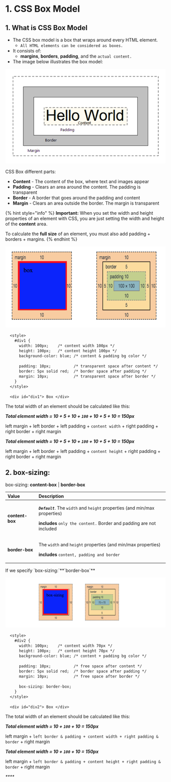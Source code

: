 # 1. CSS Box Model

## 1. What is CSS Box Model

* The CSS box model is a box that wraps around every HTML element. 
  * `All HTML elements can be considered as boxes.` 
* It consists of: 
  * **margins**, **borders**, **padding**, and the `actual content.` 
* The image below illustrates the box model:

![](../../.gitbook/assets/image%20%2841%29.png)

CSS Box different parts:

* **Content** - The content of the box, where text and images appear
* **Padding** - Clears an area around the content. The padding is transparent
* **Border** - A border that goes around the padding and content
* **Margin** - Clears an area outside the border. The margin is transparent

{% hint style="info" %}
**Important:** When you set the width and height properties of an element with CSS, you are just setting the width and height of the **content** area. 

To calculate the **full size** of an element, you must also add padding + borders + margins.
{% endhint %}

![](../../.gitbook/assets/image%20%2888%29.png)

```markup
  <style>  
    #div1 {
      width: 100px;    /* content width 100px */
      height: 100px;   /* content height 100px */
      background-color: blue; /* content & padding bg color */
      
      padding: 10px;          /* transparent space after content */
      border: 5px solid red;  /* border space after padding */
      margin: 10px;           /* transparent space after border */
    }
  </style>

  <div id="div1"> Box </div>
```

The total width of an element should be calculated like this:

_**Total element width =  10 + 5 + 10 + `100` + 10 + 5 + 10  = 150px**_

left margin + left border + left padding + `content width` + right padding + right border + right margin

_**Total element width =  10 + 5 + 10 + `100` + 10 + 5 + 10  = 150px**_

left margin + left border + left padding + `content height` + right padding + right border + right margin

## 2. box-sizing:

box-sizing: **content-box** \| **border-box**

<table>
  <thead>
    <tr>
      <th style="text-align:left">Value</th>
      <th style="text-align:left">Description</th>
    </tr>
  </thead>
  <tbody>
    <tr>
      <td style="text-align:left"><b>content-box</b>
      </td>
      <td style="text-align:left">
        <p><em><b><code>Default</code></b></em>. The <code>width</code> and <code>height</code> properties
          (and min/max properties)</p>
        <p> <b>includes</b>  <code>only the content.</code> Border and padding are not
          included</p>
      </td>
    </tr>
    <tr>
      <td style="text-align:left"><b>border-box</b>
      </td>
      <td style="text-align:left">
        <p>The <code>width</code> and <code>height</code> properties (and min/max properties)</p>
        <p> <b>includes</b>  <code>content, padding and border</code>
        </p>
      </td>
    </tr>
  </tbody>
</table>If we specify `box-sizing:`**`border-box`**

![](../../.gitbook/assets/image%20%2813%29.png)

```markup
  <style>  
    #div2 {
      width: 100px;    /* content width 70px */
      height: 100px;   /* content height 70px */
      background-color: blue; /* content + padding bg color */
      
      padding: 10px;          /* free space after content */
      border: 5px solid red;  /* border space after padding */
      margin: 10px;           /* free space after border */
      
      box-sizing: border-box;        
    }
  </style>

  <div id="div2"> Box </div>
```

The total width of an element should be calculated like this:

_**Total element width =  10 + `100` + 10  = 150px**_

left margin + `left border & padding + content width + right padding & border` + right margin

_**Total element width =  10 + `100` + 10  = 150px**_

left margin + `left border & padding + content height + right padding & border` + right margin

_\*\*\*\*_

